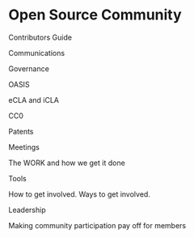 # Open Source Community



Contributors Guide

Communications

Governance

OASIS

eCLA and iCLA

CC0  

Patents

Meetings

The WORK and how we get it done

Tools

How to get involved.  Ways to get involved. 

Leadership

Making community participation pay off for members



